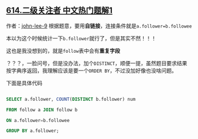 ## [614.二级关注者 中文热门题解1](https://leetcode.cn/problems/second-degree-follower/solutions/100000/shou-dong-gou-tou-mei-xiang-dao-ba-huan-yao-qu-zho)

作者：[john-lee-9](https://leetcode.cn/u/john-lee-9)
根据题意，要用**自链接**，连接条件就是`a.follower=b.followee`
本以为这个时候统计一下`b.follower`就行了，但是其实不然！！！
这也是我没想到的，就是`follow`表中会有**重复字段**
？？？，一脸问号，但是没办法，加个`DISTINCT`，顺便一提，虽然题目要求结果按字典序返回，我理解应该是要一个`ORDER BY`，不过没加好像也没啥问题。

下面是具体代码
```sql
SELECT a.follower, COUNT(DISTINCT b.follower) num
FROM follow a JOIN follow b
ON a.follower=b.followee
GROUP BY a.follower;
```
